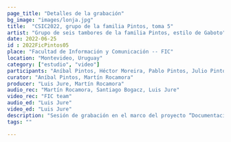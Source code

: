 ```yaml
---
page_title: "Detalles de la grabación"
bg_image: "images/lonja.jpg"
title:  "CSIC2022, grupo de la familia Pintos, toma 5"  
artist: "Grupo de seis tambores de la familia Pintos, estilo de Gaboto"
date: 2022-06-25
id : 2022FicPintos05
place: "Facultad de Información y Comunicación -- FIC"  
location: "Montevideo, Uruguay"  
category: ["estudio", "video"]
participants: "Aníbal Pintos, Héctor Moreira, Pablo Pintos, Julio Pintos, Wáshington Pintos, Leopoldo “Polo” Pintos"  
curator: "Aníbal Pintos, Martín Rocamora"  
producer: "Luis Jure, Martín Rocamora"  
audio_rec: "Martín Rocamora, Santiago Bogacz, Luis Jure"  
video_rec: "FIC team"  
audio_ed: "Luis Jure"  
video_ed: "Luis Jure"  
description: "Sesión de grabación en el marco del proyecto “Documentacion y análisis del candombe uruguayo”, financiado por la CSIC, agencia de investigación de la Universidad de la República. La sesión se realizó en colaboración con la FIC."  
tags: ""  

---
```

